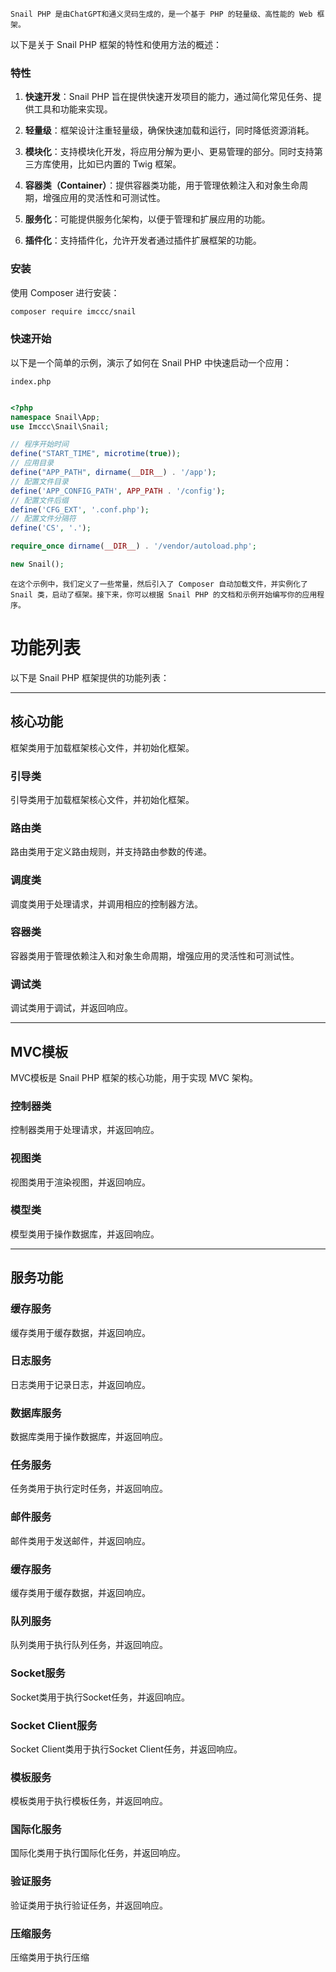 ```
Snail PHP 是由ChatGPT和通义灵码生成的，是一个基于 PHP 的轻量级、高性能的 Web 框架。
```
以下是关于 Snail PHP 框架的特性和使用方法的概述：

### 特性

1. **快速开发**：Snail PHP 旨在提供快速开发项目的能力，通过简化常见任务、提供工具和功能来实现。

2. **轻量级**：框架设计注重轻量级，确保快速加载和运行，同时降低资源消耗。

3. **模块化**：支持模块化开发，将应用分解为更小、更易管理的部分。同时支持第三方库使用，比如已内置的 Twig 框架。

4. **容器类（Container）**：提供容器类功能，用于管理依赖注入和对象生命周期，增强应用的灵活性和可测试性。

5. **服务化**：可能提供服务化架构，以便于管理和扩展应用的功能。

6. **插件化**：支持插件化，允许开发者通过插件扩展框架的功能。

### 安装

使用 Composer 进行安装：

```bash
composer require imccc/snail
```

### 快速开始

以下是一个简单的示例，演示了如何在 Snail PHP 中快速启动一个应用：

`index.php`
```php

<?php
namespace Snail\App;
use Imccc\Snail\Snail;

// 程序开始时间
define("START_TIME", microtime(true));
// 应用目录
define("APP_PATH", dirname(__DIR__) . '/app');
// 配置文件目录
define('APP_CONFIG_PATH', APP_PATH . '/config');
// 配置文件后缀
define('CFG_EXT', '.conf.php');
// 配置文件分隔符
define('CS', '.');

require_once dirname(__DIR__) . '/vendor/autoload.php';

new Snail();
```

```
在这个示例中，我们定义了一些常量，然后引入了 Composer 自动加载文件，并实例化了 Snail 类，启动了框架。接下来，你可以根据 Snail PHP 的文档和示例开始编写你的应用程序。
```

# 功能列表
以下是 Snail PHP 框架提供的功能列表：

---
## 核心功能
框架类用于加载框架核心文件，并初始化框架。
### 引导类
引导类用于加载框架核心文件，并初始化框架。
### 路由类
路由类用于定义路由规则，并支持路由参数的传递。
### 调度类
调度类用于处理请求，并调用相应的控制器方法。
### 容器类
容器类用于管理依赖注入和对象生命周期，增强应用的灵活性和可测试性。
### 调试类
调试类用于调试，并返回响应。

---
## MVC模板
MVC模板是 Snail PHP 框架的核心功能，用于实现 MVC 架构。
### 控制器类
控制器类用于处理请求，并返回响应。
### 视图类
视图类用于渲染视图，并返回响应。
### 模型类
模型类用于操作数据库，并返回响应。

---
## 服务功能
### 缓存服务
缓存类用于缓存数据，并返回响应。
### 日志服务
日志类用于记录日志，并返回响应。
### 数据库服务
数据库类用于操作数据库，并返回响应。
### 任务服务
任务类用于执行定时任务，并返回响应。
### 邮件服务
邮件类用于发送邮件，并返回响应。
### 缓存服务
缓存类用于缓存数据，并返回响应。
### 队列服务
队列类用于执行队列任务，并返回响应。
### Socket服务
Socket类用于执行Socket任务，并返回响应。
### Socket Client服务
Socket Client类用于执行Socket Client任务，并返回响应。
### 模板服务
模板类用于执行模板任务，并返回响应。
### 国际化服务
国际化类用于执行国际化任务，并返回响应。
### 验证服务
验证类用于执行验证任务，并返回响应。
### 压缩服务
压缩类用于执行压缩
